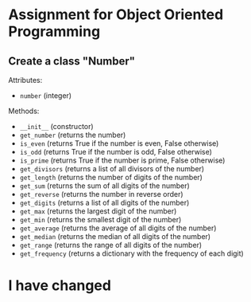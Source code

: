 # Assignment for Object Oriented Programming

## Create a class "Number"

Attributes:

* `number` (integer)

Methods:

* `__init__` (constructor)
* `get_number` (returns the number)
* `is_even` (returns True if the number is even, False otherwise)
* `is_odd` (returns True if the number is odd, False otherwise)
* `is_prime` (returns True if the number is prime, False otherwise)
* `get_divisors` (returns a list of all divisors of the number)
* `get_length` (returns the number of digits of the number)
* `get_sum` (returns the sum of all digits of the number)
* `get_reverse` (returns the number in reverse order)
* `get_digits` (returns a list of all digits of the number)
* `get_max` (returns the largest digit of the number)
* `get_min` (returns the smallest digit of the number)
* `get_average` (returns the average of all digits of the number)
* `get_median` (returns the median of all digits of the number)
* `get_range` (returns the range of all digits of the number)
* `get_frequency` (returns a dictionary with the frequency of each digit)

# I have changed

